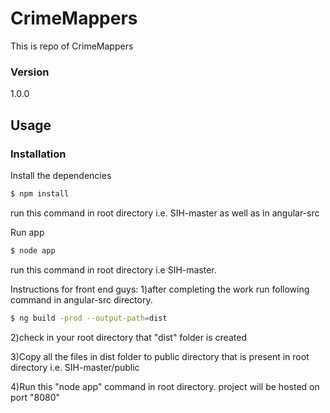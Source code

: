# CrimeMappers

This is repo of CrimeMappers

### Version
1.0.0

## Usage


### Installation

Install the dependencies

```sh
$ npm install
```
run this command in root directory i.e. SIH-master as well as in angular-src

Run app

```sh
$ node app 
```
run this command in root directory i.e SIH-master.

Instructions for front end guys:
1)after completing the work run following command in angular-src directory.

```sh
$ ng build -prod --output-path=dist
```
2)check in your root directory that "dist" folder is created

3)Copy all the files in dist folder to public directory that is present in root directory i.e. SIH-master/public

4)Run this "node app" command in root directory. project will be hosted on port "8080"